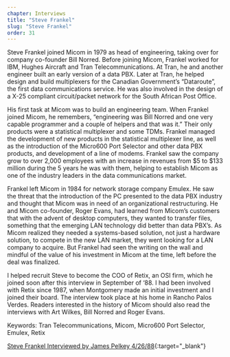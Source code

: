 ```yaml
---
chapter: Interviews
title: "Steve Frankel"
slug: "Steve Frankel"
order: 31
---
```


Steve Frankel joined Micom in 1979 as head of engineering, taking over for company co-founder Bill Norred. Before joining Micom, Frankel worked for IBM, Hughes Aircraft and Tran Telecommunications. At Tran, he and another engineer built an early version of a data PBX. Later at Tran, he helped design and build multiplexers for the Canadian Government’s “Dataroute”, the first data communications service. He was also involved in the design of a X-25 compliant circuit/packet network for the South African Post Office.

His first task at Micom was to build an engineering team. When Frankel joined Micom, he remembers, “engineering was Bill Norred and one very capable programmer and a couple of helpers and that was it.” Their only products were a statistical multiplexer and some TDMs. Frankel managed the development of new products in the statistical multiplexer line, as well as the introduction of the Micro600 Port Selector and other data PBX products, and development of a line of modems. Frankel saw the company grow to over 2,000 employees with an increase in revenues from $5 to $133 million during the 5 years he was with them, helping to establish Micom as one of the industry leaders in the data communications market.

Frankel left Micom in 1984 for network storage company Emulex. He saw the threat that the introduction of the PC presented to the data PBX industry and thought that Micom was in need of an organizational restructuring. He and Micom co-founder, Roger Evans, had learned from Micom’s customers that with the advent of desktop computers, they wanted to transfer files, something that the emerging LAN technology did better than data PBX’s. As Micom realized they needed a systems-based solution, not just a hardware solution, to compete in the new LAN market, they went looking for a LAN company to acquire. But Frankel had seen the writing on the wall and mindful of the value of his investment in Micom at the time, left before the deal was finalized.

I helped recruit Steve to become the COO of Retix, an OSI firm, which he joined soon after this interview in September of ‘88. I had been involved with Retix since 1987, when Montgomery made an initial investment and I joined their board. The interview took place at his home in Rancho Palos Verdes. Readers interested in the history of Micom should also read the interviews with Art Wilkes, Bill Norred and Roger Evans.

Keywords: Tran Telecommunications, Micom, Micro600 Port Selector, Emulex, Retix

[Steve Frankel Interviewed by James Pelkey 4/26/88](https://archive.computerhistory.org/resources/access/text/2018/07/102738828-05-01-acc.pdf){:target="_blank"}
